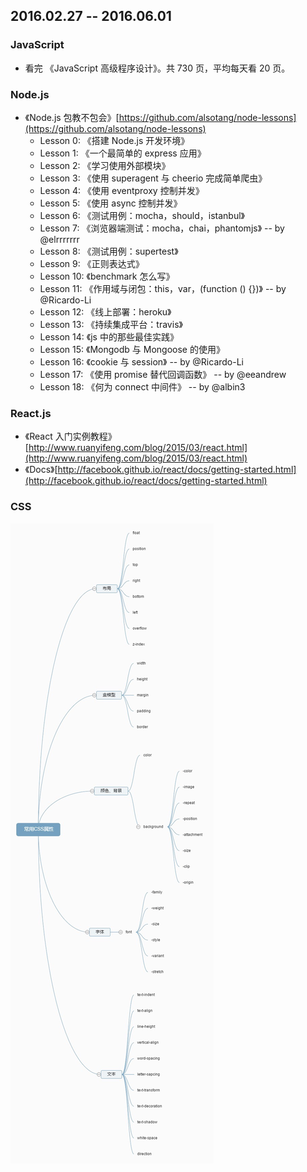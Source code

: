 
## 2016.02.27 -- 2016.06.01 

### JavaScript

+ 看完 《JavaScript 高级程序设计》。共 730 页，平均每天看 20 页。

### Node.js

+ 《Node.js 包教不包会》[https://github.com/alsotang/node-lessons](https://github.com/alsotang/node-lessons) 
	- Lesson 0: 《搭建 Node.js 开发环境》
	- Lesson 1: 《一个最简单的 express 应用》
	- Lesson 2: 《学习使用外部模块》
	- Lesson 3: 《使用 superagent 与 cheerio 完成简单爬虫》
	- Lesson 4: 《使用 eventproxy 控制并发》
	- Lesson 5: 《使用 async 控制并发》
	- Lesson 6: 《测试用例：mocha，should，istanbul》
	- Lesson 7: 《浏览器端测试：mocha，chai，phantomjs》 -- by @elrrrrrrr
	- Lesson 8: 《测试用例：supertest》
	- Lesson 9: 《正则表达式》
	- Lesson 10: 《benchmark 怎么写》
	- Lesson 11: 《作用域与闭包：this，var，(function () {})》 -- by @Ricardo-Li
	- Lesson 12: 《线上部署：heroku》
	- Lesson 13: 《持续集成平台：travis》
	- Lesson 14: 《js 中的那些最佳实践》
	- Lesson 15: 《Mongodb 与 Mongoose 的使用》
	- Lesson 16: 《cookie 与 session》 -- by @Ricardo-Li
	- Lesson 17: 《使用 promise 替代回调函数》 -- by @eeandrew
	- Lesson 18: 《何为 connect 中间件》 -- by @albin3


### React.js

+ 《React 入门实例教程》[http://www.ruanyifeng.com/blog/2015/03/react.html](http://www.ruanyifeng.com/blog/2015/03/react.html)
+ 《Docs》[http://facebook.github.io/react/docs/getting-started.html](http://facebook.github.io/react/docs/getting-started.html)
	
### CSS

 ![CSS](./html_css/css.jpg)
